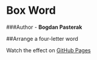 # Box Word
###Author - **Bogdan Pasterak**

##Arrange a four-letter word

Watch the effect on [GitHub Pages](https://bogdanpasterak.github.io/box_word/)

